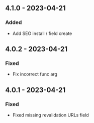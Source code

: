 ## 4.1.0 - 2023-04-21
### Added
- Add SEO install / field create

## 4.0.2 - 2023-04-21
### Fixed
- Fix incorrect func arg

## 4.0.1 - 2023-04-21
### Fixed
- Fixed missing revalidation URLs field
